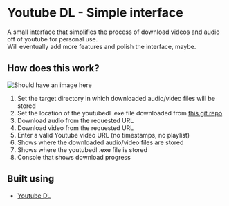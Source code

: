 # Youtube DL - Simple interface
A small interface that simplifies the process of download videos and audio off of youtube for personal use.  
Will eventually add more features and polish the interface, maybe.


## How does this work?
![Should have an image here](https://i.imgur.com/5fwoTzd.png)
1. Set the target directory in which downloaded audio/video files will be stored
2. Set the location of the youtubedl .exe file downloaded from [this git repo](https://github.com/rg3/youtube-dl)
3. Download audio from the requested URL
4. Download video from the requested URL
5. Enter a valid Youtube video URL (no timestamps, no playlist)
6. Shows where the downloaded audio/video files are stored
7. Shows where the youtubedl .exe file is stored
8. Console that shows download progress

## Built using
* [Youtube DL](https://github.com/rg3/youtube-dl) 
